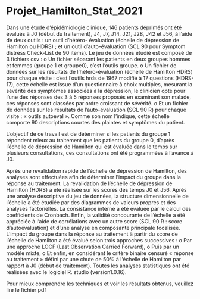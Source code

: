 # Projet_Hamilton_Stat_2021

Dans une étude d’épidémiologie clinique, 146 patients déprimés ont été évalués à J0 (début du traitement), J4, J7, J14, J21, J28, J42 et J56, à l’aide de deux outils : un outil d’hétéro- évaluation (échelle de dépression de Hamilton ou HDRS) ; et un outil d’auto-évaluation (SCL 90 pour Symptom distress Check-List de 90 items).
Le jeu de données étudié est composé de 3 fichiers csv :
o Un fichier séparant les patients en deux groupes hommes et femmes (groupe 1 et groupe0), c’est l’outils groupe.
o Un fichier de données sur les résultats de l’hétéro-évaluation (échelle de Hamilton HDRS) pour chaque visite : c’est l’outils hrds de 1967 modifié à 17 questions (HDRS- 17), cette échelle est issue d’un questionnaire à choix multiples, mesurant la sévérité des symptômes associées à la dépression, le clinicien opte pour l’une des réponses des 3 à 5 réponses proposés en examinant son malade, ces réponses sont classées par ordre croissant de sévérité.
o Et un fichier de données sur les résultats de l’auto-évaluation (SCL 90 R) pour chaque visite : « outils autoeval ». Comme son nom l’indique, cette échelle comporte 90 descriptions courtes des plaintes et symptômes du patient.

L’objectif de ce travail est de déterminer si les patients du groupe 1 répondent mieux au traitement que les patients du groupe 0, d’après l’échelle de dépression de Hamilton qui est évaluée dans le temps sur plusieurs consultations, ces consultations ont été programmées à l’avance à J0.

Après une revalidation rapide de l’échelle de dépression de Hamilton, des analyses sont
effectuées afin de déterminer l’impact du groupe dans la réponse au traitement.
La revalidation de l’échelle de dépression de Hamilton (HDRS) a été réalisée sur les scores des temps J0 et J56.
Après une analyse descriptive du jeu de données, la structure dimensionnelle de l’échelle a été étudiée par des diagrammes de valeurs propres et des analyses factorielles. La consistance interne a été évaluée par le calcul des coefficients de Cronbach.
Enfin, la validité concourante de l’échelle a été appréciée à l’aide de corrélations avec un autre score (SCL 90 R : score d’autoévaluation) et d’une analyse en composante principale focalisée.
L’impact du groupe dans la réponse au traitement à partir du score de l’échelle de Hamilton a été évalué selon trois approches successives :
o Par une approche LOCF (Last Observation Carried Forward),
o Puis par un modèle mixte,
o Et enfin, en considérant le critère binaire censuré « réponse au traitement »
défini par une chute de 50% à l’échelle de Hamilton par rapport à J0 (début de traitement).
Toutes les analyses statistiques ont été réalisées avec le logiciel R. studio (version1.0.16).



Pour mieux comprendre les techniques et voir les résultats obtenus, veuillez lire le fichier pdf
  
